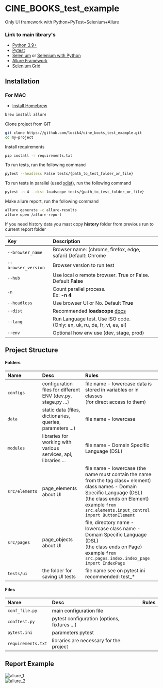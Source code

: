 # CINE_BOOKS_test_example
Only UI framework with Python+PyTest+Selenium+Allure

### Link to main library's
* [Python 3.9+](https://www.python.org/)
* [Pytest](https://docs.pytest.org/en/7.2.x/contents.html)
* [Selenium](https://www.selenium.dev/documentation/webdriver/) or [Selenium with Python](https://selenium-python.readthedocs.io/)
* [Allure Framework](https://docs.qameta.io/allure/#_python)
* [Selenium Grid](https://www.selenium.dev/documentation/grid/)


## Installation

### For MAC

- [Install Homebrew](http://osxdaily.com/2018/03/07/how-install-homebrew-mac-os/)

```bash
brew install allure
```

Clone project from GIT

```bash
git clone https://github.com/lozik4/cine_books_test_example.git
cd my-project
```

Install requirements

```bash
pip install -r requirements.txt
```

To run tests, run the following command

```bash
pytest --headless False tests/{path_to_test_folder_or_file}
```

To run tests in parallel (used [xdist](https://pypi.org/project/pytest-xdist/)), run the following command

```bash
pytest -n 4 --dist loadscope tests/{path_to_test_folder_or_file}
```

Make allure report, run the following command

```bash
allure generate -c allure-results
allure open /allure-report
```
If you need history data you mast copy **history** folder from previous run to current report folder

| Key                 | Description                                                                                        |
|:--------------------|:---------------------------------------------------------------------------------------------------|
| `--browser_name`    | Browser name: (chrome, firefox, edge, safari) Default: Chrome                                      |
| `--browser_version` | Browser version to run test                                                                        |
| `--hub`             | Use local o remote browser. True or False. <br>Default **False**                                   |
| `-n`                | Count parallel process. <br>Ex: **-n 4**                                                           |
| `--headless`        | Use browser UI or No. Default **True**                                                             |
| `--dist`            | Recommended **loadscope**  [docs](https://pytest-xdist.readthedocs.io/en/latest/distribution.html) |
| `--lang`            | Run Language test. Use ISO code. <br>(Only: en, uk, ru, de, fr, vi, es, el)                        |
| `--env`             | Optional how env use (dev, stage, prod)                                                            |

## Project Structure

#### Folders

| Name            | Desc                                                            | Rules                                                                                                                                                                                                                              |
|:----------------|:----------------------------------------------------------------|:-----------------------------------------------------------------------------------------------------------------------------------------------------------------------------------------------------------------------------------|
| `configs`       | configuration files for different ENV (dev.py, stage.py …)      | file name - lowercase data is stored in variables or in classes<br/>(for direct access to them)                                                                                                                                    |
| `data`          | static data (files, dictionaries, queries, parameters ...)      | file name - lowercase                                                                                                                                                                                                              |
| `modules`       | libraries for working with various services, api, libraries ... | file name - Domain Specific Language (DSL)                                                                                                                                                                                         |
| `src/elements`  | page_elements about UI                                          | file name - lowercase (the name must contain the name from the tag class= element)<br/>class names - Domain Specific Language (DSL)<br/>(the class ends on Element) example `from src.elements.input_control import ButtonElement` |
| `src/pages`     | page_objects about UI                                           | file, directory name - lowercase class name - Domain Specific Language (DSL)<br/>(the class ends on Page) example `from src.pages.index.index_page import IndexPage`                                                               |
| `tests/ui`      | the folder for saving UI tests                                  | file name see on pytest.ini recommended: test_*                                                                                                                                                                                    |

#### Files
| Name               | Desc                                         | Rules |
|:-------------------|:---------------------------------------------|:------|
| `conf_file.py`     | main configuration file                      |       |
| `conftest.py`      | pytest configuration (options, fixtures ...) |       |
| `pytest.ini`       | parameters pytest                            |       |
| `requirements.txt` | libraries are necessary for the project      |       |

## Report Example

![allure_1](https://github.com/lozik4/cine_books_test_example/blob/main/example/allure_1.png) <br>
![allure_2](https://github.com/lozik4/cine_books_test_example/blob/main/example/allure_2.png) <br>
